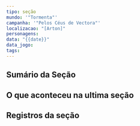 ```yaml
---
tipo: seção
mundo: '"Tormenta"'
campanha: '"Pelos Céus de Vectora"'
localizacao: "[Arton]"
personagens: 
data: "{{date}}"
data_jogo: 
tags:
---
```

## Sumário da Seção



## O que aconteceu na ultima seção



## Registros da seção